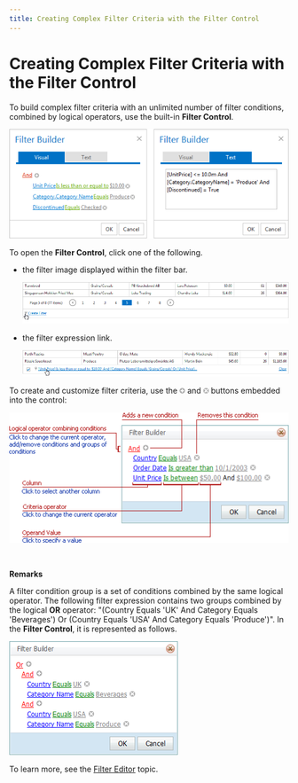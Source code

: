 ```yaml
---
title: Creating Complex Filter Criteria with the Filter Control
---
```

# Creating Complex Filter Criteria with the Filter Control
To build complex filter criteria with an unlimited number of filter conditions, combined by logical operators, use the built-in **Filter Control**.

![FilterControl](../../../images/Img8592.png)

To open the **Filter Control**, click one of the following.
* the filter image displayed within the filter bar.
	
	![FilterControlShow1](../../../images/Img8596.png)
* the filter expression link.
	
	![FilterControlShow2](../../../images/Img8597.png)

To create and customize filter criteria, use the ![FilterEditor_EU_AddButton](../../../images/Img7350.png) and ![FilterEditor_EU_DeleteButton](../../../images/Img7351.png) buttons embedded into the control:

![FilterControlInfo](../../../images/Img8602.png)

&nbsp;

**Remarks**

A filter condition group is a set of conditions combined by the same logical operator. The following filter expression contains two groups combined by the logical **OR** operator: "(Country Equals 'UK' And Category Equals 'Beverages') Or (Country Equals 'USA' And Category Equals 'Produce')". In the **Filter Control**, it is represented as follows.

![FilterControlConditionGroups](../../../images/Img8603.png)

To learn more, see the [Filter Editor](../../../../interface-elements-for-web/articles/filter-editor.md) topic.